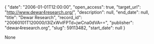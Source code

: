 {
  "date": "2006-01-01T12:00:00", 
  "open_access": true, 
  "target_url": "http://www.dewar4research.org/", 
  "description": null, 
  "end_date": null, 
  "title": "Dewar Research", 
  "record_id": "20060101T120000/l3lZxWvlFPTd+jwCna0dVA==", 
  "publisher": "dewar4research.org", 
  "slug": 59113482, 
  "start_date": null
}

None